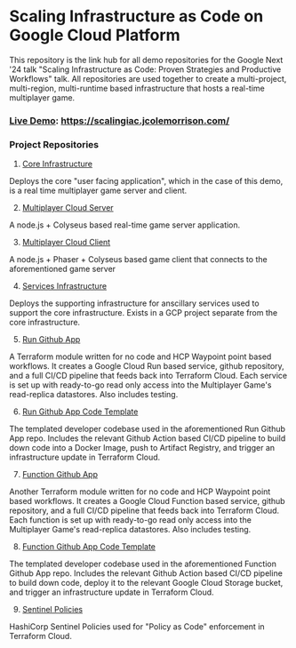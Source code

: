 # Scaling Infrastructure as Code on Google Cloud Platform

This repository is the link hub for all demo repositories for the Google Next '24 talk "Scaling Infrastructure as Code: Proven Strategies and Productive Workflows" talk.  All repositories are used together to create a multi-project, multi-region, multi-runtime based infrastructure that hosts a real-time multiplayer game.

### [Live Demo](https://scalingiac.jcolemorrison.com/): https://scalingiac.jcolemorrison.com/

### Project Repositories

1. [Core Infrastructure](https://github.com/jcolemorrison/scalable-iac-gcp-core)

Deploys the core "user facing application", which in the case of this demo, is a real time multiplayer game server and client.

2. [Multiplayer Cloud Server](https://github.com/jcolemorrison/multiplayer-cloud-server)

A node.js + Colyseus based real-time game server application.

3. [Multiplayer Cloud Client](https://github.com/jcolemorrison/multiplayer-cloud-client)

A node.js + Phaser + Colyseus based game client that connects to the aforementioned game server

4. [Services Infrastructure](https://github.com/jcolemorrison/scalable-iac-gcp-services)

Deploys the supporting infrastructure for anscillary services used to support the core infrastructure.  Exists in a GCP project separate from the core infrastructure.

5. [Run Github App](https://github.com/jcolemorrison/terraform-google-run-github-app)

A Terraform module written for no code and HCP Waypoint point based workflows.  It creates a Google Cloud Run based service, github repository, and a full CI/CD pipeline that feeds back into Terraform Cloud.  Each service is set up with ready-to-go read only access into the Multiplayer Game's read-replica datastores.  Also includes testing.

6. [Run Github App Code Template](https://github.com/jcolemorrison/scalable-iac-gcp-node-app-tpl)

The templated developer codebase used in the aforementioned Run Github App repo.  Includes the relevant Github Action based CI/CD pipeline to build down code into a Docker Image, push to Artifact Registry, and trigger an infrastructure update in Terraform Cloud.

7. [Function Github App](https://github.com/jcolemorrison/terraform-google-function-github-app)

Another Terraform module written for no code and HCP Waypoint point based workflows.  It creates a Google Cloud Function based service, github repository, and a full CI/CD pipeline that feeds back into Terraform Cloud.  Each function is set up with ready-to-go read only access into the Multiplayer Game's read-replica datastores.  Also includes testing.

8. [Function Github App Code Template](https://github.com/jcolemorrison/scalable-iac-gcp-node-fn-tpl)

The templated developer codebase used in the aforementioned Function Github App repo.  Includes the relevant Github Action based CI/CD pipeline to build down code, deploy it to the relevant Google Cloud Storage bucket, and trigger an infrastructure update in Terraform Cloud.

9. [Sentinel Policies](https://github.com/jcolemorrison/scalable-iac-gcp-policies)

HashiCorp Sentinel Policies used for "Policy as Code" enforcement in Terraform Cloud.